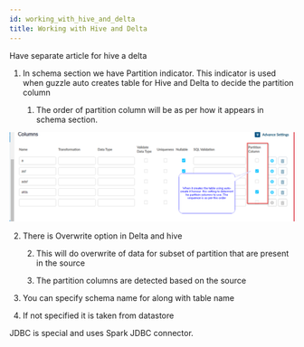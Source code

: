 ```yaml
---
id: working_with_hive_and_delta
title: Working with Hive and Delta
---
```


Have separate article for hive a delta

1. In schema section we have Partition indicator. This indicator is used when guzzle auto creates table for Hive and Delta to decide the partition column

    1. The order of partition column will be as per how it appears in schema section.

![image alt text](/img/docs/how-to-guides/ingest_data/hive_delta.png)

2. There is Overwrite option in Delta and hive

    2. This will do overwrite of data for subset of partition that are present in the source

    3. The partition columns are detected based on the source

3. You can specify schema name for along with table name 

4. If not specified it is taken from datastore

JDBC is special and uses Spark JDBC connector.

